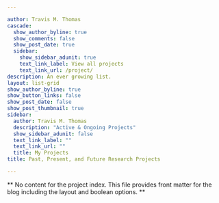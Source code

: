 ```yaml
---

author: Travis M. Thomas
cascade:
  show_author_byline: true
  show_comments: false
  show_post_date: true
  sidebar:
    show_sidebar_adunit: true
    text_link_label: View all projects
    text_link_url: /project/
description: An ever growing list.
layout: list-grid
show_author_byline: true
show_button_links: false
show_post_date: false
show_post_thumbnail: true
sidebar:
  author: Travis M. Thomas
  description: "Active & Ongoing Projects"
  show_sidebar_adunit: false
  text_link_label: ""
  text_link_url: ""
  title: My Projects
title: Past, Present, and Future Research Projects

---
```


** No content for the project index. This file provides front matter for the blog including the layout and boolean options. **
